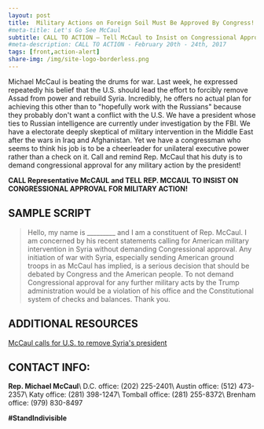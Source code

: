 ```yaml
---
layout: post
title:  Military Actions on Foreign Soil Must Be Approved By Congress!
#meta-title: Let's Go See McCaul
subtitle: CALL TO ACTION – Tell McCaul to Insist on Congressional Approval for Military Action!
#meta-description: CALL TO ACTION - February 20th - 24th, 2017
tags: [front,action-alert]
share-img: /img/site-logo-borderless.png
---
```

Michael McCaul is beating the drums for war. Last week, he expressed repeatedly his belief that the U.S. should lead the effort to forcibly remove Assad from power and rebuild Syria. Incredibly, he offers no actual plan for achieving this other than to "hopefully work with the Russians" because they probably don't want a conflict with the U.S. We have a president whose ties to Russian intelligence are currently under investigation by the FBI. We have a electorate deeply skeptical of military intervention in the Middle East after the wars in Iraq and Afghanistan. Yet we have a congressman who seems to think his job is to be a cheerleader for unilateral executive power rather than a check on it. Call and remind Rep. McCaul that his duty is to demand congressional approval for any military action by the president!

**CALL Representative McCAUL and TELL REP. MCCAUL TO INSIST ON CONGRESSIONAL APPROVAL FOR MILITARY ACTION!**

## SAMPLE SCRIPT
>Hello, my name is &#95;&#95;&#95;&#95;&#95;&#95;&#95;&#95;&#95; and I am a constituent of Rep. McCaul. I am concerned by his recent statements calling for American military intervention in Syria without demanding Congressional approval. Any initiation of war with Syria, especially sending American ground troops in as McCaul has implied, is a serious decision that should be debated by Congress and the American people. To not demand Congressional approval for any further military acts by the Trump administration would be a violation of his office and the Constitutional system of checks and balances. Thank you.

## ADDITIONAL RESOURCES
[McCaul calls for U.S. to remove Syria's president](http://www.wfaa.com/news/politics/mccaul-calls-for-us-to-remove-syrias-president/429557545)

## CONTACT INFO:

**Rep. Michael McCaul**\\
D.C. office: (202) 225-2401\\
Austin office: (512) 473-2357\\
Katy office: (281) 398-1247\\
Tomball office: (281) 255-8372\\
Brenham office: (979) 830-8497

**#StandIndivisible**
